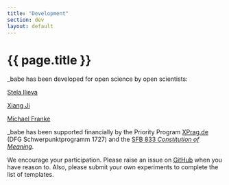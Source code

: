 ```yaml
---
title: "Development"
section: dev
layout: default
---
```


# {{ page.title }}

_babe has been developed for open science by open scientists:

[Stela Ilieva](https://github.com/stelaseldano/)

[Xiang Ji](https://github.com/x-ji/)

[Michael Franke](http://www.sfs.uni-tuebingen.de/~mfranke/)

_babe has been supported financially by the Priority Program [XPrag.de](http://www.xprag.de/)
(DFG Schwerpunktprogramm 1727) and the [SFB 833 *Constitution of Meaning*](http://www.sfb833.uni-tuebingen.de/).

We encourage your participation. Please raise an issue on [GitHub](https://github.com/babe-project/babe_site) when you have reason to. Also, please submit your own experiments to complete the list of templates.
